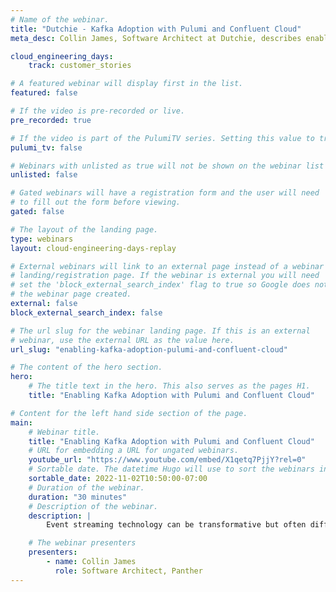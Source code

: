 ```yaml
---
# Name of the webinar.
title: "Dutchie - Kafka Adoption with Pulumi and Confluent Cloud"
meta_desc: Collin James, Software Architect at Dutchie, describes enabling Kafka adoption by creating Pulumi projects that manage resources on Confluent Cloud.

cloud_engineering_days:
    track: customer_stories

# A featured webinar will display first in the list.
featured: false

# If the video is pre-recorded or live.
pre_recorded: true

# If the video is part of the PulumiTV series. Setting this value to true will list the video in the "PulumiTV" section.
pulumi_tv: false

# Webinars with unlisted as true will not be shown on the webinar list
unlisted: false

# Gated webinars will have a registration form and the user will need
# to fill out the form before viewing.
gated: false

# The layout of the landing page.
type: webinars
layout: cloud-engineering-days-replay

# External webinars will link to an external page instead of a webinar
# landing/registration page. If the webinar is external you will need
# set the 'block_external_search_index' flag to true so Google does not index
# the webinar page created.
external: false
block_external_search_index: false

# The url slug for the webinar landing page. If this is an external
# webinar, use the external URL as the value here.
url_slug: "enabling-kafka-adoption-pulumi-and-confluent-cloud"

# The content of the hero section.
hero:
    # The title text in the hero. This also serves as the pages H1.
    title: "Enabling Kafka Adoption with Pulumi and Confluent Cloud"

# Content for the left hand side section of the page.
main:
    # Webinar title.
    title: "Enabling Kafka Adoption with Pulumi and Confluent Cloud"
    # URL for embedding a URL for ungated webinars.
    youtube_url: "https://www.youtube.com/embed/X1qetq7PjjY?rel=0"
    # Sortable date. The datetime Hugo will use to sort the webinars in date order.
    sortable_date: 2022-11-02T10:50:00-07:00
    # Duration of the webinar.
    duration: "30 minutes"
    # Description of the webinar.
    description: |
        Event streaming technology can be transformative but often difficult to adopt. In this talk, Collin James, Engineering Leader and Software Architect at Dutchie, describes how a small team has enabled Kafka adoption by creating a monorepo of Pulumi projects that manage resources on Confluent Cloud.

    # The webinar presenters
    presenters:
        - name: Collin James
          role: Software Architect, Panther
---
```

